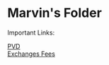 # Marvin's Folder

Important Links: <br />

[PVD](https://www.notion.so/Cryptolytic-629dbf8e4284429da7f3f0e31623b300) <br />
[Exchanges Fees](https://docs.google.com/spreadsheets/d/1IiMARQUMrIxMyjUJy1kqiZeeLhhZHMtO9w93KhTO1pc/edit?usp=sharing) <br />

